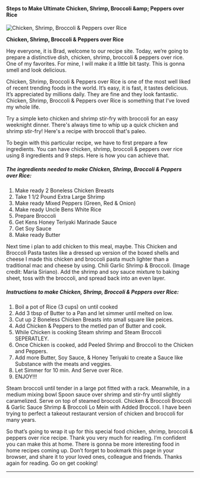             

#### Steps to Make Ultimate Chicken, Shrimp, Broccoli &amp;amp; Peppers over Rice

![Chicken, Shrimp, Broccoli &amp; Peppers over Rice](https://img-global.cpcdn.com/recipes/3344f479d37b1e8b/751x532cq70/chicken-shrimp-broccoli-peppers-over-rice-recipe-main-photo.jpg)

**Chicken, Shrimp, Broccoli &amp; Peppers over Rice**

Hey everyone, it is Brad, welcome to our recipe site. Today, we’re going to prepare a distinctive dish, chicken, shrimp, broccoli & peppers over rice. One of my favorites. For mine, I will make it a little bit tasty. This is gonna smell and look delicious.

Chicken, Shrimp, Broccoli & Peppers over Rice is one of the most well liked of recent trending foods in the world. It’s easy, it is fast, it tastes delicious. It’s appreciated by millions daily. They are fine and they look fantastic. Chicken, Shrimp, Broccoli & Peppers over Rice is something that I’ve loved my whole life.

Try a simple keto chicken and shrimp stir-fry with broccoli for an easy weeknight dinner. There's always time to whip up a quick chicken and shrimp stir-fry! Here's a recipe with broccoli that's paleo.

To begin with this particular recipe, we have to first prepare a few ingredients. You can have chicken, shrimp, broccoli & peppers over rice using 8 ingredients and 9 steps. Here is how you can achieve that.

##### The ingredients needed to make Chicken, Shrimp, Broccoli & Peppers over Rice:

1.  Make ready 2 Boneless Chicken Breasts
2.  Take 1 1/2 Pound Extra Large Shrimp
3.  Make ready Mixed Peppers (Green, Red & Onion)
4.  Make ready Uncle Bens White Rice
5.  Prepare Broccoli
6.  Get Kens Honey Teriyaki Marinade Sauce
7.  Get Soy Sauce
8.  Make ready Butter

Next time i plan to add chicken to this meal, maybe. This Chicken and Broccoli Pasta tastes like a dressed up version of the boxed shells and cheese I made this chicken and broccoli pasta much lighter than a traditional mac and cheese by using. Chili Garlic Shrimp & Broccoli. (Image credit: Maria Siriano). Add the shrimp and soy sauce mixture to baking sheet, toss with the broccoli, and spread back into an even layer.

##### Instructions to make Chicken, Shrimp, Broccoli & Peppers over Rice:

1.  Boil a pot of Rice (3 cups) on until cooked
2.  Add 3 tbsp of Butter to a Pan and let simmer until melted on low.
3.  Cut up 2 Boneless Chicken Breasts into small square like peices.
4.  Add Chicken & Peppers to the metled pan of Butter and cook.
5.  While Chicken is cooking Steam shrimp and Steam Broccoli SEPERATLEY.
6.  Once Chicken is cooked, add Peeled Shrimp and Broccoli to the Chicken and Peppers.
7.  Add more Butter, Soy Sauce, & Honey Teriyaki to create a Sauce like Substance with the meats and veggies.
8.  Let Simmer for 10 min. And Serve over Rice.
9.  ENJOY!!!

Steam broccoli until tender in a large pot fitted with a rack. Meanwhile, in a medium mixing bowl Spoon sauce over shrimp and stir-fry until slightly caramelized. Serve on top of steamed broccoli. Chicken & Broccoli Broccoli & Garlic Sauce Shrimp & Broccoli Lo Mein with Added Broccoli. I have been trying to perfect a takeout restaurant version of chicken and broccoli for many years.

So that’s going to wrap it up for this special food chicken, shrimp, broccoli & peppers over rice recipe. Thank you very much for reading. I’m confident you can make this at home. There is gonna be more interesting food in home recipes coming up. Don’t forget to bookmark this page in your browser, and share it to your loved ones, colleague and friends. Thanks again for reading. Go on get cooking!

* * *